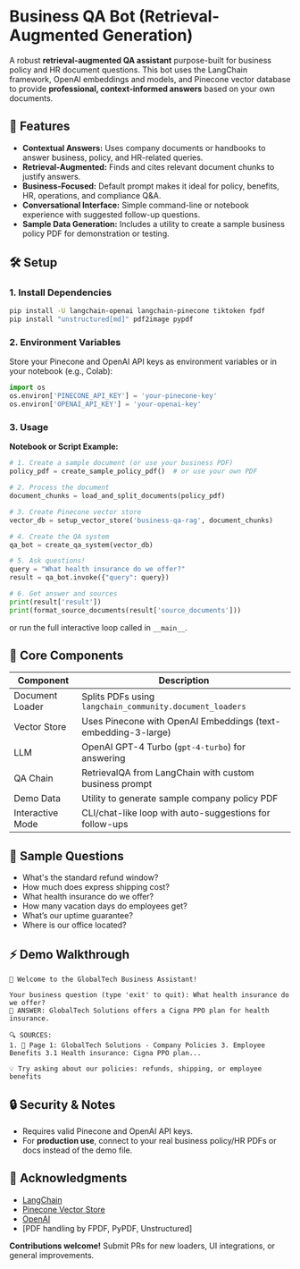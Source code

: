 # Business QA Bot (Retrieval-Augmented Generation)

A robust **retrieval-augmented QA assistant** purpose-built for business policy and HR document questions. This bot uses the LangChain framework, OpenAI embeddings and models, and Pinecone vector database to provide **professional, context-informed answers** based on your own documents.

## 🚀 Features

- **Contextual Answers:** Uses company documents or handbooks to answer business, policy, and HR-related queries.
- **Retrieval-Augmented:** Finds and cites relevant document chunks to justify answers.
- **Business-Focused:** Default prompt makes it ideal for policy, benefits, HR, operations, and compliance Q&A.
- **Conversational Interface:** Simple command-line or notebook experience with suggested follow-up questions.
- **Sample Data Generation:** Includes a utility to create a sample business policy PDF for demonstration or testing.

## 🛠️ Setup

### 1. Install Dependencies

```bash
pip install -U langchain-openai langchain-pinecone tiktoken fpdf
pip install "unstructured[md]" pdf2image pypdf
```

### 2. Environment Variables

Store your Pinecone and OpenAI API keys as environment variables or in your notebook (e.g., Colab):

```python
import os
os.environ['PINECONE_API_KEY'] = 'your-pinecone-key'
os.environ['OPENAI_API_KEY'] = 'your-openai-key'
```

### 3. Usage

**Notebook or Script Example:**

```python
# 1. Create a sample document (or use your business PDF)
policy_pdf = create_sample_policy_pdf()  # or use your own PDF

# 2. Process the document
document_chunks = load_and_split_documents(policy_pdf)

# 3. Create Pinecone vector store
vector_db = setup_vector_store('business-qa-rag', document_chunks)

# 4. Create the QA system
qa_bot = create_qa_system(vector_db)

# 5. Ask questions!
query = "What health insurance do we offer?"
result = qa_bot.invoke({"query": query})

# 6. Get answer and sources
print(result['result'])
print(format_source_documents(result['source_documents']))
```

or run the full interactive loop called in `__main__`.

## 🧩 Core Components

| Component           | Description                                                    |
|---------------------|----------------------------------------------------------------|
| Document Loader     | Splits PDFs using `langchain_community.document_loaders`       |
| Vector Store        | Uses Pinecone with OpenAI Embeddings (text-embedding-3-large)  |
| LLM                 | OpenAI GPT-4 Turbo (`gpt-4-turbo`) for answering               |
| QA Chain            | RetrievalQA from LangChain with custom business prompt         |
| Demo Data           | Utility to generate sample company policy PDF                  |
| Interactive Mode    | CLI/chat-like loop with auto-suggestions for follow-ups        |

## 📄 Sample Questions

- What's the standard refund window?
- How much does express shipping cost?
- What health insurance do we offer?
- How many vacation days do employees get?
- What’s our uptime guarantee?
- Where is our office located?

## ⚡ Demo Walkthrough

```
🤖 Welcome to the GlobalTech Business Assistant!

Your business question (type 'exit' to quit): What health insurance do we offer?
🤖 ANSWER: GlobalTech Solutions offers a Cigna PPO plan for health insurance.

🔍 SOURCES:
1. 📄 Page 1: GlobalTech Solutions - Company Policies 3. Employee Benefits 3.1 Health insurance: Cigna PPO plan...

💡 Try asking about our policies: refunds, shipping, or employee benefits
```

## 🔒 Security & Notes

- Requires valid Pinecone and OpenAI API keys.
- For **production use**, connect to your real business policy/HR PDFs or docs instead of the demo file.


## 🤝 Acknowledgments

- [LangChain](https://github.com/hwchase17/langchain)
- [Pinecone Vector Store](https://www.pinecone.io/)
- [OpenAI](https://openai.com/)
- [PDF handling by FPDF, PyPDF, Unstructured]

**Contributions welcome!** Submit PRs for new loaders, UI integrations, or general improvements.
